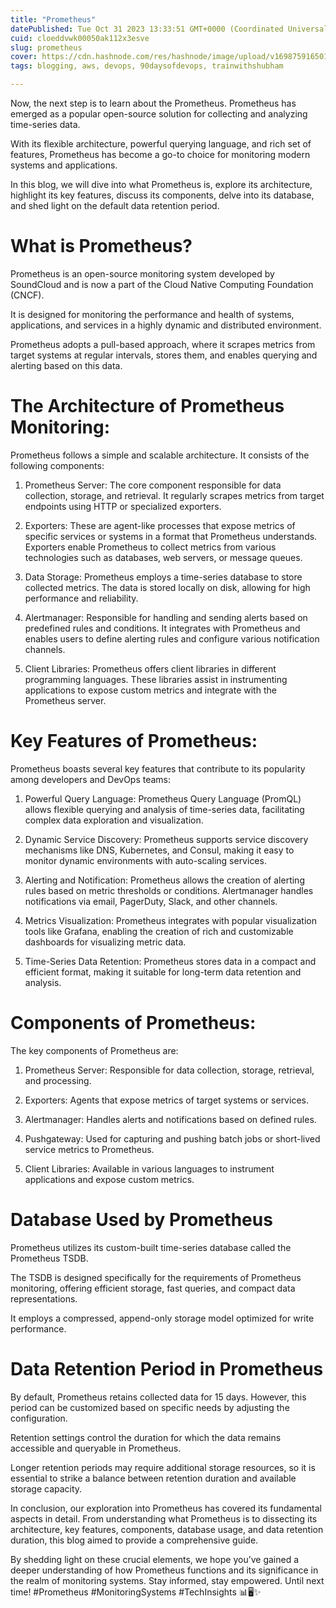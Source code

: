 ```yaml
---
title: "Prometheus"
datePublished: Tue Oct 31 2023 13:33:51 GMT+0000 (Coordinated Universal Time)
cuid: cloeddvwk00050ak112x3esve
slug: prometheus
cover: https://cdn.hashnode.com/res/hashnode/image/upload/v1698759165012/02bec8ea-00a1-45f3-87f9-c9a354869d9d.png
tags: blogging, aws, devops, 90daysofdevops, trainwithshubham

---
```


Now, the next step is to learn about the Prometheus. Prometheus has emerged as a popular open-source solution for collecting and analyzing time-series data.

With its flexible architecture, powerful querying language, and rich set of features, Prometheus has become a go-to choice for monitoring modern systems and applications.

In this blog, we will dive into what Prometheus is, explore its architecture, highlight its key features, discuss its components, delve into its database, and shed light on the default data retention period.

# **What is Prometheus?**

Prometheus is an open-source monitoring system developed by SoundCloud and is now a part of the Cloud Native Computing Foundation (CNCF).

It is designed for monitoring the performance and health of systems, applications, and services in a highly dynamic and distributed environment.

Prometheus adopts a pull-based approach, where it scrapes metrics from target systems at regular intervals, stores them, and enables querying and alerting based on this data.

# **The Architecture of Prometheus Monitoring:**

Prometheus follows a simple and scalable architecture. It consists of the following components:

1. Prometheus Server: The core component responsible for data collection, storage, and retrieval. It regularly scrapes metrics from target endpoints using HTTP or specialized exporters.
    
2. Exporters: These are agent-like processes that expose metrics of specific services or systems in a format that Prometheus understands. Exporters enable Prometheus to collect metrics from various technologies such as databases, web servers, or message queues.
    
3. Data Storage: Prometheus employs a time-series database to store collected metrics. The data is stored locally on disk, allowing for high performance and reliability.
    
4. Alertmanager: Responsible for handling and sending alerts based on predefined rules and conditions. It integrates with Prometheus and enables users to define alerting rules and configure various notification channels.
    
5. Client Libraries: Prometheus offers client libraries in different programming languages. These libraries assist in instrumenting applications to expose custom metrics and integrate with the Prometheus server.
    

# **Key Features of Prometheus:**

Prometheus boasts several key features that contribute to its popularity among developers and DevOps teams:

1. Powerful Query Language: Prometheus Query Language (PromQL) allows flexible querying and analysis of time-series data, facilitating complex data exploration and visualization.
    
2. Dynamic Service Discovery: Prometheus supports service discovery mechanisms like DNS, Kubernetes, and Consul, making it easy to monitor dynamic environments with auto-scaling services.
    
3. Alerting and Notification: Prometheus allows the creation of alerting rules based on metric thresholds or conditions. Alertmanager handles notifications via email, PagerDuty, Slack, and other channels.
    
4. Metrics Visualization: Prometheus integrates with popular visualization tools like Grafana, enabling the creation of rich and customizable dashboards for visualizing metric data.
    
5. Time-Series Data Retention: Prometheus stores data in a compact and efficient format, making it suitable for long-term data retention and analysis.
    

# **Components of Prometheus:**

The key components of Prometheus are:

1. Prometheus Server: Responsible for data collection, storage, retrieval, and processing.
    
2. Exporters: Agents that expose metrics of target systems or services.
    
3. Alertmanager: Handles alerts and notifications based on defined rules.
    
4. Pushgateway: Used for capturing and pushing batch jobs or short-lived service metrics to Prometheus.
    
5. Client Libraries: Available in various languages to instrument applications and expose custom metrics.
    

# **Database Used by Prometheus**

Prometheus utilizes its custom-built time-series database called the Prometheus TSDB.

The TSDB is designed specifically for the requirements of Prometheus monitoring, offering efficient storage, fast queries, and compact data representations.

It employs a compressed, append-only storage model optimized for write performance.

# **Data Retention Period in Prometheus**

By default, Prometheus retains collected data for 15 days. However, this period can be customized based on specific needs by adjusting the configuration.

Retention settings control the duration for which the data remains accessible and queryable in Prometheus.

Longer retention periods may require additional storage resources, so it is essential to strike a balance between retention duration and available storage capacity.

In conclusion, our exploration into Prometheus has covered its fundamental aspects in detail. From understanding what Prometheus is to dissecting its architecture, key features, components, database usage, and data retention duration, this blog aimed to provide a comprehensive guide.

By shedding light on these crucial elements, we hope you’ve gained a deeper understanding of how Prometheus functions and its significance in the realm of monitoring systems. Stay informed, stay empowered. Until next time! #Prometheus #MonitoringSystems #TechInsights 📊🖥️✨